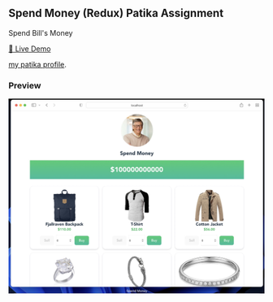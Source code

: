 ## Spend Money (Redux) Patika Assignment

Spend Bill's Money

[🔗 Live Demo](https://elbaley.github.io/spend-money)

[my patika profile](https://app.patika.dev/elbaley).

### Preview

![Preview](./spend-money.jpeg)
